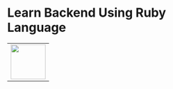 # Learn Backend Using Ruby Language

<table>
    <tr>
        <td>
            <a href="https://www.ruby-lang.org/id/"><img src="https://upload.wikimedia.org/wikipedia/commons/thumb/7/73/Ruby_logo.svg/1024px-Ruby_logo.svg.png" width="80" height="80" /></a>
        </td>
    </tr>
</table> 